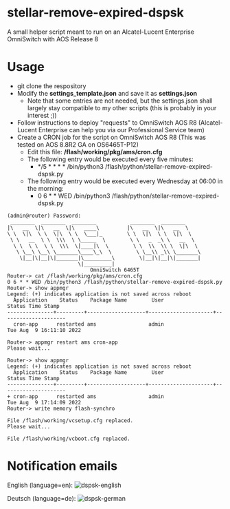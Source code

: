# stellar-remove-expired-dspsk
A small helper script meant to run on an Alcatel-Lucent Enterprise OmniSwitch with AOS Release 8

# Usage
- git clone the respository
- Modify the **settings_template.json** and save it as **settings.json**
  - Note that some entries are not needed, but the settings.json shall largely stay compatible to my other scripts (this is probably in your interest ;))
- Follow instructions to deploy "requests" to OmniSwitch AOS R8 (Alcatel-Lucent Enterprise can help you via our Professional Service team)
- Create a CRON job for the script on OmniSwitch AOS R8 (This was tested on AOS 8.8R2 GA on OS6465T-P12)
  - Edit this file: **/flash/working/pkg/ams/cron.cfg**
  - The following entry would be executed every five minutes:
    - */5 * * * * /bin/python3 /flash/python/stellar-remove-expired-dspsk.py
  - The following entry would be executed every Wednesday at 06:00 in the morning:
    - 0 6 * * WED /bin/python3 /flash/python/stellar-remove-expired-dspsk.py
```
(admin@router) Password: 
 ________  ________  ________           ________  ________     
|\   __  \|\   __  \|\   ____\         |\   __  \|\   __  \    
\ \  \|\  \ \  \|\  \ \  \___|_        \ \  \|\  \ \  \|\  \   
 \ \   __  \ \  \\\  \ \_____  \        \ \   _  _\ \   __  \  
  \ \  \ \  \ \  \\\  \|____|\  \        \ \  \\  \\ \  \|\  \ 
   \ \__\ \__\ \_______\____\_\  \        \ \__\\ _\\ \_______\
    \|__|\|__|\|_______|\_________\        \|__|\|__|\|_______|
                       \|_________|                            
					       OmniSwitch 6465T
Router-> cat /flash/working/pkg/ams/cron.cfg 
0 6 * * WED /bin/python3 /flash/python/stellar-remove-expired-dspsk.py
Router-> show appmgr  
Legend: (+) indicates application is not saved across reboot
  Application    Status    Package Name        User                  Status Time Stamp
---------------+---------+-------------------+---------------------+---------------------
  cron-app      restarted ams                 admin                 Tue Aug  9 16:11:10 2022

Router-> appmgr restart ams cron-app
Please wait...

Router-> show appmgr                
Legend: (+) indicates application is not saved across reboot
  Application    Status    Package Name        User                  Status Time Stamp
---------------+---------+-------------------+---------------------+---------------------
+ cron-app      restarted ams                 admin                 Tue Aug  9 17:14:09 2022
Router-> write memory flash-synchro 

File /flash/working/vcsetup.cfg replaced.
Please wait...

File /flash/working/vcboot.cfg replaced.
```
# Notification emails

English (language=en):
![dspsk-english](https://user-images.githubusercontent.com/5174414/183745042-bc310d2c-3f5f-495e-bdd3-c8387f504026.png)

Deutsch (language=de):
![dspsk-german](https://user-images.githubusercontent.com/5174414/183745143-979435fd-57a0-489f-80b1-ba3fc4e98066.png)

